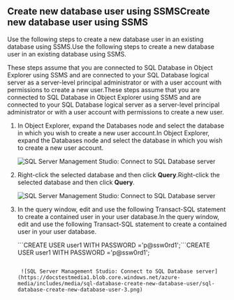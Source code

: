 

## <a name="create-new-database-user-using-ssms"></a><span data-ttu-id="d7e5e-101">Create new database user using SSMS</span><span class="sxs-lookup"><span data-stu-id="d7e5e-101">Create new database user using SSMS</span></span>
<span data-ttu-id="d7e5e-102">Use the following steps to create a new database user in an existing database using SSMS.</span><span class="sxs-lookup"><span data-stu-id="d7e5e-102">Use the following steps to create a new database user in an existing database using SSMS.</span></span> 

<span data-ttu-id="d7e5e-103">These steps assume that you are connected to SQL Database in Object Explorer using SSMS and are connected to your SQL Database logical server as a server-level principal administrator or with a user account with permissions to create a new user.</span><span class="sxs-lookup"><span data-stu-id="d7e5e-103">These steps assume that you are connected to SQL Database in Object Explorer using SSMS and are connected to your SQL Database logical server as a server-level principal administrator or with a user account with permissions to create a new user.</span></span> 

1. <span data-ttu-id="d7e5e-104">In Object Explorer, expand the Databases node and select the database in which you wish to create a new user account.</span><span class="sxs-lookup"><span data-stu-id="d7e5e-104">In Object Explorer, expand the Databases node and select the database in which you wish to create a new user account.</span></span>
   
     ![SQL Server Management Studio: Connect to SQL Database server](https://docstestmedia1.blob.core.windows.net/azure-media/includes/media/sql-database-create-new-database-user/sql-database-create-new-database-user-1.png)
2. <span data-ttu-id="d7e5e-106">Right-click the selected database and then click **Query**.</span><span class="sxs-lookup"><span data-stu-id="d7e5e-106">Right-click the selected database and then click **Query**.</span></span>
   
     ![SQL Server Management Studio: Connect to SQL Database server](https://docstestmedia1.blob.core.windows.net/azure-media/includes/media/sql-database-create-new-database-user/sql-database-create-new-database-user-2.png)
3. <span data-ttu-id="d7e5e-108">In the query window, edit and use the following Transact-SQL statement to create a contained user in your user database.</span><span class="sxs-lookup"><span data-stu-id="d7e5e-108">In the query window, edit and use the following Transact-SQL statement to create a contained user in your user database.</span></span> 
   
    <span data-ttu-id="d7e5e-109">\`\`\`CREATE USER user1 WITH PASSWORD ='p@ssw0rd1';</span><span class="sxs-lookup"><span data-stu-id="d7e5e-109">\`\`\`CREATE USER user1 WITH PASSWORD ='p@ssw0rd1';</span></span>
    ```
   
     ![SQL Server Management Studio: Connect to SQL Database server](https://docstestmedia1.blob.core.windows.net/azure-media/includes/media/sql-database-create-new-database-user/sql-database-create-new-database-user-3.png)




